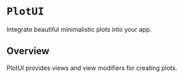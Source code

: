 # ``PlotUI``

Integrate beautiful minimalistic plots into your app.

## Overview

PlotUI provides views and view modifiers for creating plots.

